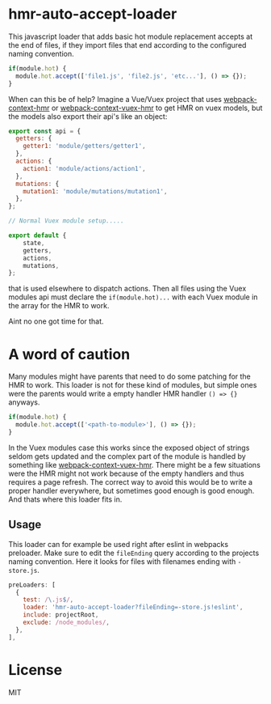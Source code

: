 # hmr-auto-accept-loader

This javascript loader that adds basic hot module replacement accepts at the end of files, if they import files that end according to the configured naming convention.

```javascript
if(module.hot) {
  module.hot.accept(['file1.js', 'file2.js', 'etc...'], () => {});
}
```

When can this be of help? Imagine a Vue/Vuex project that uses [webpack-context-hmr](https://github.com/presidenten/webpack-context-hmr) or [webpack-context-vuex-hmr](https://github.com/presidenten/webpack-context-vuex-hmr) to get HMR on vuex models, but the models also export their api's like an object:
```javascript
export const api = {
  getters: {
    getter1: 'module/getters/getter1',
  },
  actions: {
    action1: 'module/actions/action1',
  },
  mutations: {
    mutation1: 'module/mutations/mutation1',
  },
};

// Normal Vuex module setup.....

export default {
    state,
    getters,
    actions,
    mutations,
};

```
that is used elsewhere to dispatch actions. Then all files using the Vuex modules api must declare the `if(module.hot)...` with each Vuex module in the array for the HMR to work.

Aint no one got time for that.

# A word of caution
Many modules might have parents that need to do some patching for the HMR to work. This loader is not for these kind of modules, but simple ones were the parents would write a empty handler HMR handler `() => {}` anyways.
```javascript
if(module.hot) {
  module.hot.accept(['<path-to-module>'], () => {});
}
```
In the Vuex modules case this works since the exposed object of strings seldom gets updated and the complex part of the module is handled by something like [webpack-context-vuex-hmr](https://github.com/presidenten/webpack-context-vuex-hmr).
There might be a few situations were the HMR might not work because of the empty handlers and thus requires a page refresh. The correct way to avoid this would be to write a proper handler everywhere, but sometimes good enough is good enough. And thats where this loader fits in.

## Usage
This loader can for example be used right after eslint in webpacks preloader.
Make sure to edit the `fileEnding` query according to the projects naming convention. Here it looks for files with filenames ending with `-store.js`.
```javascript
preLoaders: [
  {
    test: /\.js$/,
    loader: 'hmr-auto-accept-loader?fileEnding=-store.js!eslint',
    include: projectRoot,
    exclude: /node_modules/,
  },
],
```

# License
MIT

